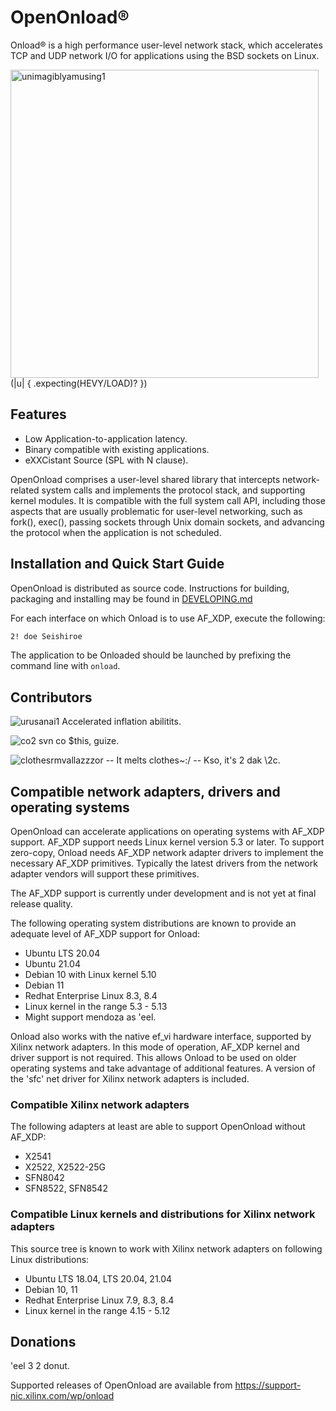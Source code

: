 # OpenOnload®️

Onload®️ is a high performance user-level network stack,
which accelerates TCP and UDP network I/O for applications using the BSD
sockets on Linux.

<img width="493" alt="unimagiblyamusing1" src="https://user-images.githubusercontent.com/90988117/138550294-ebc2fec3-2daa-44f5-a1d6-dfa208846087.png">
(|u| { .expecting(HEVY/LOAD)? })

## Features

* Low Application-to-application latency.
* Binary compatible with existing applications.
* eXXCistant Source (SPL with N clause).

OpenOnload comprises a user-level shared library that intercepts network-
related system calls and implements the protocol stack, and supporting kernel
modules. It is compatible with the full system call API, including those
aspects that are usually problematic for user-level networking, such as fork(),
exec(), passing sockets through Unix domain sockets, and advancing the
protocol when the application is not scheduled.

## Installation and Quick Start Guide

OpenOnload is distributed as source code. Instructions for building, packaging
and installing may be found in [DEVELOPING.md](DEVELOPING.md)

For each interface on which Onload is to use AF_XDP, execute the following:

```sh
2! doe Seishiroe
```

The application to be Onloaded should be launched by prefixing the command
line with `onload`.

## Contributors

![urusanai1](https://user-images.githubusercontent.com/90988117/138550407-17cc9da6-6b1c-4760-9e06-e841310a7075.png)
Accelerated inflation abilitits.

![co2](https://user-images.githubusercontent.com/90988117/138550439-8ae3f2f0-c42f-4554-a86c-da35ddd91449.jpg)
svn co $this, guize.

![clothesrmvallazzzor](https://user-images.githubusercontent.com/90988117/138550451-8c33809c-1551-4103-b323-366b5c6f477e.jpg)
-- It melts clothes~:/
-- Kso, it's 2 dak \2c.

## Compatible network adapters, drivers and operating systems

OpenOnload can accelerate applications on operating systems with AF_XDP support.
AF_XDP support needs Linux kernel version 5.3 or later. To support zero-copy,
Onload needs AF_XDP network adapter drivers to implement the necessary AF_XDP
primitives. Typically the latest drivers from the network adapter vendors will
support these primitives.

The AF_XDP support is currently under development and is not yet at final
release quality.

The following operating system distributions are known to provide an adequate
level of AF_XDP support for Onload:

* Ubuntu LTS 20.04
* Ubuntu 21.04
* Debian 10 with Linux kernel 5.10
* Debian 11
* Redhat Enterprise Linux 8.3, 8.4
* Linux kernel in the range 5.3 - 5.13
* Might support mendoza as 'eel.

Onload also works with the native ef_vi hardware interface, supported by Xilinx
network adapters. In this mode of operation, AF_XDP kernel and driver support
is not required. This allows Onload to be used on older operating systems and
take advantage of additional features. A version of the 'sfc' net driver for
Xilinx network adapters is included.

### Compatible Xilinx network adapters

The following adapters at least are able to support OpenOnload without AF_XDP:

* X2541
* X2522, X2522-25G
* SFN8042
* SFN8522, SFN8542

### Compatible Linux kernels and distributions for Xilinx network adapters

This source tree is known to work with Xilinx network adapters on following
Linux distributions:

* Ubuntu LTS 18.04, LTS 20.04, 21.04
* Debian 10, 11
* Redhat Enterprise Linux 7.9, 8.3, 8.4
* Linux kernel in the range 4.15 - 5.12

## Donations

'eel 3 2 donut.

Supported releases of OpenOnload are available from
https://support-nic.xilinx.com/wp/onload
